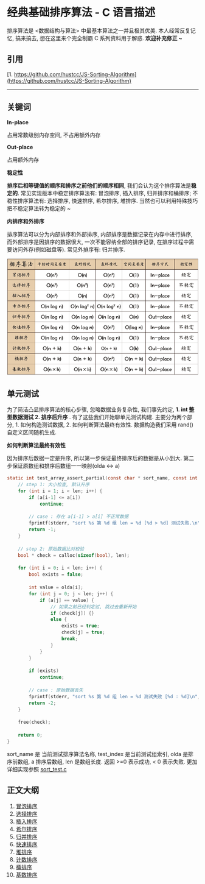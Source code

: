 # 经典基础排序算法 - C 语言描述

排序算法是 <数据结构与算法> 中最基本算法之一并且极其优美. 本人经常反复记忆, 搞来搞去, 想在这里来个完全制霸 C 系列资料用于解惑. **欢迎补充修正 ~**

## 引用

[1. https://github.com/hustcc/JS-Sorting-Algorithm](https://github.com/hustcc/JS-Sorting-Algorithm)

***

## 关键词

**In-place**

占用常数级别内存空间, 不占用额外内存

**Out-place**

占用额外内存

**稳定性**

**排序后相等键值的顺序和排序之前他们的顺序相同**, 我们会认为这个排序算法是**稳定的**. 常见实现版本中稳定排序算法有: 冒泡排序, 插入排序, 归并排序和桶排序; 不稳性排序算法有: 选择排序, 快速排序, 希尔排序, 堆排序. 当然也可以利用特殊技巧把不稳定算法转为稳定的 ~ 

**内排序和外排序**

排序算法可以分为内部排序和外部排序, 内部排序是数据记录在内存中进行排序, 而外部排序是因排序的数据很大, 一次不能容纳全部的排序记录, 在排序过程中需要访问外存(例如磁盘等). 常见外排序有: 归并排序.

![经典核心排序算法 概览截图](resources/sort.png)

## 单元测试

为了简洁凸显排序算法的核心步骤, 忽略数据业务复杂性, 我们事先约定, **1. int 整型数据测试 2. 排序后升序** . 有了这些我们开始聊单元测试构建. 主要分为两个部分, 1. 如何构造测试数据, 2. 如何判断算法最终有效性. 数据构造我们采用 rand() 自定义区间随机生成. 

**如何判断算法最终有效性**

因为排序后数据一定是升序, 所以第一步保证最终排序后的数据是从小到大. 第二步保证原数组和排序后数组一一映射(olda <-> a)

```C
static int test_array_assert_partial(const char * sort_name, const int test_index, int * olda, int * a, int len) {
    // step 1: 大小检查, 默认升序
    for (int i = 1; i < len; i++) {
        if (a[i-1] <= a[i])
            continue;

        // case : 存在 a[i-1] > a[i] 不正常数据
        fprintf(stderr, "sort %s 第 %d 组 len = %d [%d > %d] 测试失败.\n", sort_name, test_index, len, a[i-1], a[i]);
        return -1;
    }

    // step 2: 原始数据比对校验
    bool * check = calloc(sizeof(bool), len);

    for (int i = 0; i < len; i++) {
        bool exists = false;

        int value = olda[i];
        for (int j = 0; j < len; j++) {
            if (a[j] == value) {
                // 如果之前已经判定过, 跳过去重新开始
                if (check[j]) {}
                else {
                    exists = true;
                    check[j] = true;
                    break;
                }
            }
        }

        if (exists) 
            continue;
        
        // case : 原始数据丢失
        fprintf(stderr, "sort %s 第 %d 组 len = %d 测试失败 [%d : %d]\n", sort_name, test_index, len, i, value);
        return -2;
    }

    free(check);

    return 0;
}
```

sort_name 是 当前测试排序算法名称, test_index 是当前测试组索引, olda 是排序前数组, a 排序后数组, len 是数组长度. 返回 >=0 表示成功, < 0 表示失败. 更加详细实现参照 [sort_test.c](./code/sort_test.c)

## 正文大纲

1. [冒泡排序](1.bubbleSort.md)
2. [选择排序](2.selectionSort.md)
3. [插入排序](3.insertionSort.md)
4. [希尔排序](4.shellSort.md)
5. [归并排序](5.mergeSort.md)
6. [快速排序](6.quickSort.md)
7. [堆排序](7.heapSort.md)
8. [计数排序](8.countingSort.md)
9. [桶排序](9.bucketSort.md)
10. [基数排序](10.radixSort.md)

